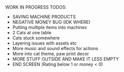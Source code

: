 WORK IN PROGRESS TODOS:

- SAVING MACHINE PRODUCTS
- NEGATIVE MONEY BUG (IDK WHERE)
- Putting multiple items into machines
- 2 Cats at one table
- Cats stuck somewhere
- Layering issues with assets etc
- More music and sound effects for actions
- More into cat theme, paw print decor
- MORE STUFF OUTSIDE AND MAKE IT LESS EMPTY
- END SCREEN (Rating below 1 or money < 0)
